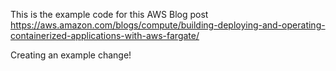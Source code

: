 This is the example code for this AWS Blog post https://aws.amazon.com/blogs/compute/building-deploying-and-operating-containerized-applications-with-aws-fargate/

Creating an example change! 
